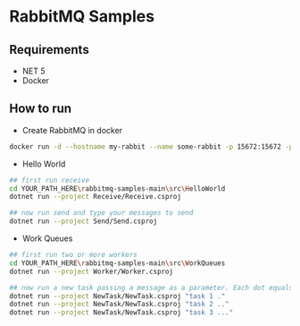 # RabbitMQ Samples
## Requirements
- NET 5
- Docker

## How to run
- Create RabbitMQ in docker
```sh
docker run -d --hostname my-rabbit --name some-rabbit -p 15672:15672 -p 5672:5672 rabbitmq:management
```
- Hello World
```sh
## first run receive
cd YOUR_PATH_HERE\rabbitmq-samples-main\src\HelloWorld
dotnet run --project Receive/Receive.csproj

## now run send and type your messages to send
dotnet run --project Send/Send.csproj
```

- Work Queues
```sh
## first run two or more workers
cd YOUR_PATH_HERE\rabbitmq-samples-main\src\WorkQueues
dotnet run --project Worker/Worker.csproj

## now run a new task passing a message as a parameter. Each dot equals 1 second of processing.
dotnet run --project NewTask/NewTask.csproj "task 1 ."
dotnet run --project NewTask/NewTask.csproj "task 2 .."
dotnet run --project NewTask/NewTask.csproj "task 3 ..."
```
